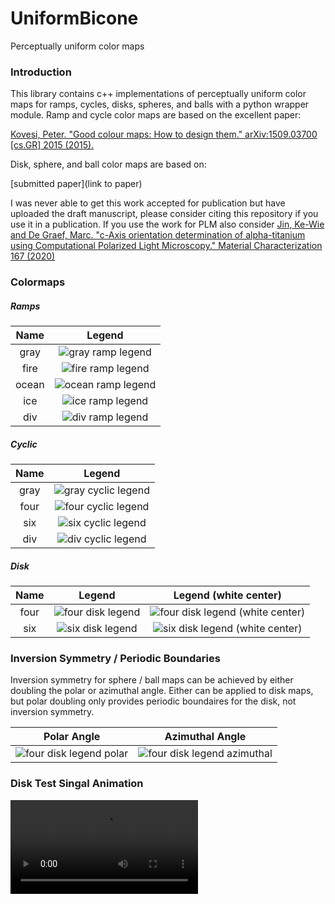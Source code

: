 # UniformBicone

Perceptually uniform color maps

### Introduction
This library contains c++ implementations of perceptually uniform color maps for ramps, cycles, disks, spheres, and balls with a python wrapper module. Ramp and cycle color maps are based on the excellent paper:

[Kovesi, Peter. "Good colour maps: How to design them." arXiv:1509.03700 [cs.GR] 2015 (2015).](https://peterkovesi.com/projects/colourmaps/)

Disk, sphere, and ball color maps are based on:

[submitted paper](link to paper)

I was never able to get this work accepted for publication but have uploaded the draft manuscript, please consider citing this repository if you use it in a publication. If you use the work for PLM also consider [Jin, Ke-Wie and De Graef, Marc. "c-Axis orientation determination of alpha-titanium using Computational Polarized Light Microscopy." Material Characterization 167 (2020)](https://doi.org/10.1016/j.matchar.2020.110503)

### Colormaps

##### Ramps
|Name |Legend |
|:---:|:---:|
|gray |![gray  ramp legend](legends/ramp/gray.png) |
|fire |![fire  ramp legend](legends/ramp/fire.png) |
|ocean|![ocean ramp legend](legends/ramp/ocean.png)|
|ice  |![ice   ramp legend](legends/ramp/ice.png)  |
|div  |![div   ramp legend](legends/ramp/div.png)  |

##### Cyclic
|Name |Legend |
|:---:|:---:|
|gray |![gray cyclic legend](legends/cyclic/gray.png)|
|four |![four cyclic legend](legends/cyclic/four.png)|
|six  |![six  cyclic legend](legends/cyclic/six.png) |
|div  |![div  cyclic legend](legends/cyclic/div.png) |

##### Disk
|Name |Legend | Legend (white center) |
|:---:|:---:|:---:|
|four |![four disk legend](legends/disk/four_k.png)|![four disk legend (white center)](legends/disk/four_w.png)|
|six  |![six  disk legend](legends/disk/six_k.png) |![six  disk legend (white center)](legends/disk/six_w.png) |

### Inversion Symmetry / Periodic Boundaries
Inversion symmetry for sphere / ball maps can be achieved by either doubling the polar or azimuthal angle. Either can be applied to disk maps, but polar doubling only provides periodic boundaires for the disk, not inversion symmetry.

|Polar Angle |Azimuthal Angle |
|:---:|:---:|
|![four disk legend polar](legends/disk/inv/four_p.png) |![four disk legend azimuthal](legends/disk/inv/four_a.png) |

### Disk Test Singal Animation
![Alternating Polar and Azimuthal Ripples](legends/disk/4k.mp4)
